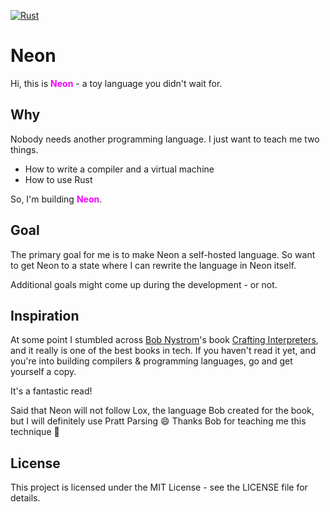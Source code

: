 [![Rust](https://github.com/patbuc/neon/actions/workflows/rust.yml/badge.svg)](https://github.com/patbuc/neon/actions/workflows/rust.yml)

# Neon

Hi, this is <span style="color:rgb(240,0,255)">**Neon**</span> - a toy language you didn't wait for.

## Why

Nobody needs another programming language. I just want to teach me two things.

- How to write a compiler and a virtual machine
- How to use Rust

So, I'm building <span style="color:rgb(240,0,255)">**Neon**</span>.

## Goal

The primary goal for me is to make Neon a self-hosted language. So want to get Neon to a state where I can rewrite the
language in Neon itself.

Additional goals might come up during the development - or not.

## Inspiration

At some point I stumbled across [Bob Nystrom](https://github.com/munificent)'s
book [Crafting Interpreters](https://craftinginterpreters.com/), and it really is one of the best books in tech.
If you haven't read it yet, and you're into building compilers & programming languages, go and get yourself a copy.

It's a fantastic read!

Said that Neon will not follow Lox, the language Bob created for the book, but I will definitely use Pratt Parsing 😄
Thanks Bob for teaching me this technique 🙏

## License

This project is licensed under the MIT License - see the LICENSE file for details.
